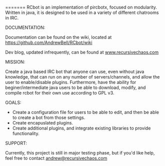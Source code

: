=======
RCbot is an implementation of pircbotx, focused on modularity. Written in java, it is designed to be used in a variety of different chatrooms in IRC.

DOCUMENTATION:

Documentation can be found on the wiki, located at https://github.com/AndrewBell/RCbot/wiki

Dev blog, updated infrequently, can be found at www.recursivechaos.com

MISSION:

Create a java based IRC bot that anyone can use, even without java knowledge, that can run on any number of servers/channels, and allow the user to enable/disable plugins. Furthermore, have the ability for beginer/intermediate java users to be able to download, modify, and compile rcbot for their own use according to GPL v3.

GOALS:

- Create a configuration file for users to be able to edit, and then be able to create a bot from those settings.
- Create encapuslated plugins.
- Create additional plugins, and integrate existing libraries to provide functionality.
 

SUPPORT:

Currently, this project is still in major testing phase, but if you'd like help, feel free to contact andrew@recursivechaos.com
